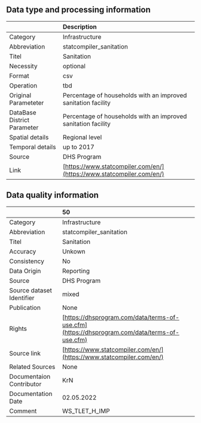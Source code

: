 ## Data type and processing information 

|                             | Description                                                          |
|:----------------------------|:---------------------------------------------------------------------|
| Category                    | Infrastructure                                                       |
| Abbreviation                | statcompiler_sanitation                                              |
| Titel                       | Sanitation                                                           |
| Necessity                   | optional                                                             |
| Format                      | csv                                                                  |
| Operation                   | tbd                                                                  |
| Original Parameteter        | Percentage of households with an improved sanitation facility        |
| DataBase District Parameter | Percentage of households with an improved sanitation facility        |
| Spatial details             | Regional level                                                       |
| Temporal details            | up to 2017                                                           |
| Source                      | DHS Program                                                          |
| Link                        | [https://www.statcompiler.com/en/](https://www.statcompiler.com/en/) |

## Data quality information 

|                           | 50                                                                                           |
|:--------------------------|:---------------------------------------------------------------------------------------------|
| Category                  | Infrastructure                                                                               |
| Abbreviation              | statcompiler_sanitation                                                                      |
| Titel                     | Sanitation                                                                                   |
| Accuracy                  | Unkown                                                                                       |
| Consistency               | No                                                                                           |
| Data Origin               | Reporting                                                                                    |
| Source                    | DHS Program                                                                                  |
| Source dataset Identifier | mixed                                                                                        |
| Publication               | None                                                                                         |
| Rights                    | [https://dhsprogram.com/data/terms-of-use.cfm](https://dhsprogram.com/data/terms-of-use.cfm) |
| Source link               | [https://www.statcompiler.com/en/](https://www.statcompiler.com/en/)                         |
| Related Sources           | None                                                                                         |
| Documentaion Contributor  | KrN                                                                                          |
| Documentation Date        | 02.05.2022                                                                                   |
| Comment                   | WS_TLET_H_IMP                                                                                |